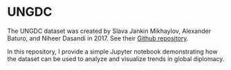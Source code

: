 # UNGDC

The UNGDC dataset was created by Slava Jankin Mikhaylov, Alexander Baturo, and Niheer Dasandi in 2017.  See their [Github repository](https://github.com/sjankin/UnitedNations).

In this repository, I provide a simple Jupyter notebook demonstrating how the dataset can be used to analyze and visualize trends in global diplomacy.
